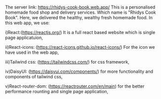The server link: https://rhidys-cook-book.web.app/
This is a personalised homemade food shop and delivery services. Which name is "Rhidys Cook Book".
Here, we delivered the healthy, wealthy fresh homemade food.
In this web app, we use:

i)React:(https://reactjs.org/) It is a full react based website which is single page applicatuion,

ii)React-icons: (https://react-icons.github.io/react-icons/) For the icon we have used in the web app,

iii)Tailwind css: (https://tailwindcss.com/) for css framework,

iv)DaisyUI: (https://daisyui.com/components/) for more functionality and components of tailwind css,

v)React-router-dom: (https://reactrouter.com/en/main) for the better performance rounting and single page application,
